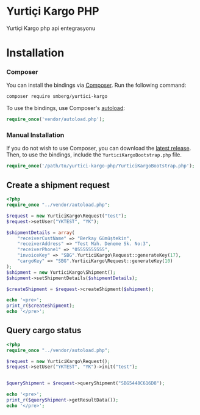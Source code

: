# Yurtiçi Kargo PHP

Yurtiçi Kargo php api entegrasyonu

# Installation

### Composer

You can install the bindings via [Composer](http://getcomposer.org/). Run the following command:

```bash
composer require smberg/yurtici-kargo
```

To use the bindings, use Composer's [autoload](https://getcomposer.org/doc/00-intro.md#autoloading):

```php
require_once('vendor/autoload.php');
```

### Manual Installation

If you do not wish to use Composer, you can download the [latest release](https://github.com/smberg/yurtici-kargo-php/releases). Then, to use the bindings, include the `YurticiKargoBootstrap.php` file.

```php
require_once('/path/to/yurtici-kargo-php/YurticiKargoBootstrap.php');
```

## Create a shipment request

```php
<?php
require_once "../vendor/autoload.php";

$request = new YurticiKargo\Request("test");
$request->setUser("YKTEST", "YK");

$shipmentDetails = array(
    "receiverCustName" => "Berkay Gümüştekin",
    "receiverAddress" => "Test Mah. Deneme Sk. No:3",
    "receiverPhone1" => "05555555555",
    "invoiceKey" => "SBG".YurticiKargo\Request::generateKey(17),
    "cargoKey" => "SBG".YurticiKargo\Request::generateKey(10)
);
$shipment = new YurticiKargo\Shipment();
$shipment->setShipmentDetails($shipmentDetails);

$createShipment = $request->createShipment($shipment);

echo '<pre>';
print_r($createShipment);
echo '</pre>';
```

## Query cargo status

```php
<?php
require_once "../vendor/autoload.php";

$request = new YurticiKargo\Request();
$request->setUser("YKTEST", "YK")->init("test");


$queryShipment = $request->queryShipment("SBG5448C616D8");

echo '<pre>';
print_r($queryShipment->getResultData());
echo '</pre>';
```

